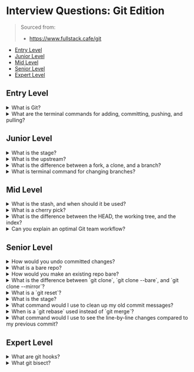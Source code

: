 <!--
<details>
<summary></summary>
</details>
-->

# Interview Questions: Git Edition <!-- omit in toc -->

> Sourced from:
>
> - https://www.fullstack.cafe/git

- [Entry Level](#Entry-Level)
- [Junior Level](#Junior-Level)
- [Mid Level](#Mid-Level)
- [Senior Level](#Senior-Level)
- [Expert Level](#Expert-Level)

## Entry Level

<details>
<summary>What is Git?</summary>

Git is a Distributed Version Control System, or DVCS. Git tracks changes to files, allowing reverts should the file break, and more importantly, allowing merging with other changes in an organized and structured way.

</details>

<details>
<summary>What are the terminal commands for adding, committing, pushing, and pulling? </summary>
</details>

## Junior Level

<details>
<summary>What is the stage?</summary>
</details>

<details>
<summary>What is the upstream?</summary>
</details>

<details>
<summary>What is the difference between a fork, a clone, and a branch?</summary>
</details>

<details>
<summary>What is terminal command for changing branches?</summary>
</details>

## Mid Level

<details>
<summary>What is the stash, and when should it be used?</summary>
</details>

<details>
<summary>What is a cherry pick?</summary>
</details>

<details>
<summary>What is the difference between the HEAD, the working tree, and the index?</summary>
</details>

<details>
<summary>Can you explain an optimal Git team workflow?</summary>
</details>

## Senior Level

<details>
<summary>How would you undo committed changes?</summary>
</details>

<details>
<summary>What is a bare repo?</summary>
</details>

<details>
<summary>How would you make an existing repo bare?</summary>
</details>

<details>
<summary>What is the difference between `git clone`, `git clone --bare`, and `git clone --mirror`?</summary>
</details>

<details>
<summary>What is a `git reset`?</summary>
</details>

<details>
<summary>What is the stage?</summary>
</details>

<details>
<summary>What command would I use to clean up my old commit messages?</summary>
</details>

<details>
<summary>When is a `git rebase` used instead of `git merge`?</summary>
</details>

<details>
<summary>What command would I use to see the line-by-line changes compared to my previous commit?</summary>
</details>

## Expert Level

<details>
<summary>What are git hooks?</summary>
</details>

<details>
<summary>What git bisect?</summary>
</details>
